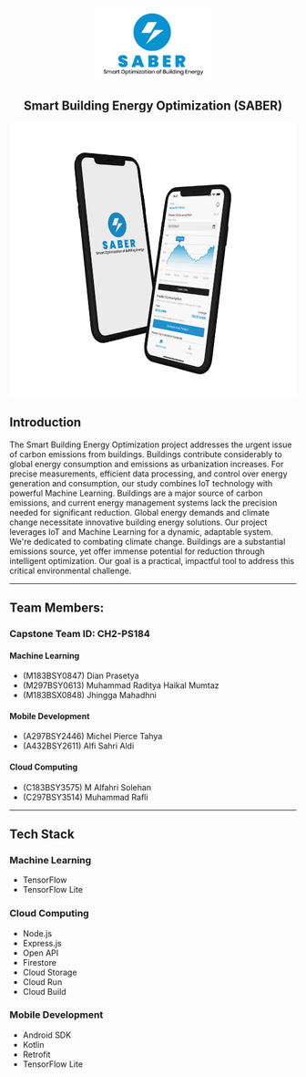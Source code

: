 <p align="center">
  <img src="/assets/logo.png" alt="Saber logo" height="128" />
</p>

<h2 align="center">Smart Building Energy Optimization (SABER)</h2>

<p align="center">
  <img src="/assets/showcase-app.png" alt="Saber logo" height="480" />
</p>

## Introduction

The Smart Building Energy Optimization project addresses the urgent issue of carbon emissions from buildings. Buildings contribute considerably to global energy consumption and emissions as urbanization increases. For precise measurements, efficient data processing, and control over energy generation and consumption, our study combines IoT technology with powerful Machine Learning. Buildings are a major source of carbon emissions, and current energy management systems lack the precision needed for significant reduction. Global energy demands and climate change necessitate innovative building energy solutions. Our project leverages IoT and Machine Learning for a dynamic, adaptable system. We're dedicated to combating climate change. Buildings are a substantial emissions source, yet offer immense potential for reduction through intelligent optimization. Our goal is a practical, impactful tool to address this critical environmental challenge.

---

## Team Members:

### Capstone Team ID: CH2-PS184

#### Machine Learning

- (M183BSY0847) Dian Prasetya
- (M297BSY0613) Muhammad Raditya Haikal Mumtaz
- (M183BSX0848) Jhingga Mahadhni

#### Mobile Development

- (A297BSY2446) Michel Pierce Tahya
- (A432BSY2611) Alfi Sahri Aldi

#### Cloud Computing

- (C183BSY3575) M Alfahri Solehan
- (C297BSY3514) Muhammad Rafli

---

## Tech Stack

### Machine Learning

- TensorFlow
- TensorFlow Lite

### Cloud Computing

- Node.js
- Express.js
- Open API
- Firestore
- Cloud Storage
- Cloud Run
- Cloud Build

### Mobile Development

- Android SDK
- Kotlin
- Retrofit
- TensorFlow Lite

